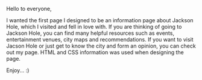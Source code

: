Hello to everyone,

I wanted the first page I designed to be an information page about Jackson Hole, which I visited and fell in love with. If you are thinking of going to Jackson Hole, you can find many helpful resources such as events, entertainment venues, city maps and recommendations. If you want to visit Jacson Hole or just get to know the city and form an opinion, you can check out my page. HTML and CSS information was used when designing the page.

Enjoy... :)
